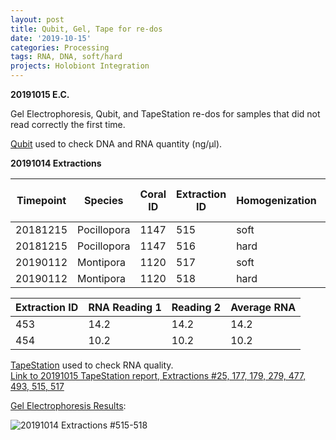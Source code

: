 ```yaml
---
layout: post
title: Qubit, Gel, Tape for re-dos
date: '2019-10-15'
categories: Processing
tags: RNA, DNA, soft/hard
projects: Holobiont Integration
---
```


**20191015 E.C.**

Gel Electrophoresis, Qubit, and TapeStation re-dos for samples that did not read correctly the first time.  

[Qubit](https://github.com/emmastrand/EmmaStrand_Notebook/blob/master/_posts/2019-05-31-Qubit-Protocol.md) used to check DNA and RNA quantity (ng/μl).  

**20191014 Extractions**  

| Timepoint | Species     | Coral ID | Extraction ID | Homogenization | DNA Reading 1 | DNA Reading 2 | Average DNA ng/μl | RNA Reading 1 | RNA Reading 2 | Average RNA ng/μl | RIN |
|-----------|-------------|----------|---------------|----------------|---------------|---------------|-------------------|---------------|---------------|-------------------|-----|
| 20181215  | Pocillopora | 1147     | 515           | soft           | 113           | 113           | 113               | 147           | 146           | 146.5             | 6.9 |
| 20181215  | Pocillopora | 1147     | 516           | hard           | 32.4          | 32.2          | 32.3              | 55.2          | 55.4          | 55.3              | NA  |
| 20190112  | Montipora   | 1120     | 517           | soft           | 25.2          | 25            | 25.1              | 10.6          | 10.8          | 10.7              | 9.1 |
| 20190112  | Montipora   | 1120     | 518           | hard           | 13.1          | 13.1          | 13.1              | **            | **            | **                | NA  |

| Extraction ID | RNA Reading 1 | Reading 2 | Average RNA |
|---------------|---------------|-----------|-------------|
| 453           | 14.2          | 14.2      | 14.2        |
| 454           | 10.2          | 10.2      | 10.2        |

[TapeStation](https://github.com/emmastrand/EmmaStrand_Notebook/blob/master/_posts/2019-05-31-TapeStation-Protocol.md) used to check RNA quality.  
[Link to 20191015 TapeStation report, Extractions #25, 177, 179, 279, 477, 493, 515, 517]()

[Gel Electrophoresis Results](https://github.com/emmastrand/EmmaStrand_Notebook/blob/master/_posts/2019-07-16-Gel-Electrophoresis-Protocol.md):  

![20191014 Extractions #515-518]()
